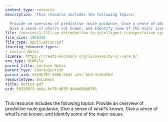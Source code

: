```yaml
---
content_type: resource
description: 'This resource includes the following topics:

  Provide an overview of predictive route guidance, Give a sense of what?s known,
  Give a sense of what?s not known, and Identify some of the major issues.'
file: /courses/1-212j-an-introduction-to-intelligent-transportation-systems-spring-2005/563288f3deba0e7800358d4e69466781_bottom.pdf
file_size: 1968338
file_type: application/pdf
learning_resource_types:
- Lecture Notes
license: https://creativecommons.org/licenses/by-nc-sa/4.0/
ocw_type: OCWFile
parent_title: Lecture Notes
parent_type: CourseSection
parent_uid: 01b9b762-d656-64d3-a25c-bb9c3c5bd50d
resourcetype: Document
title: bottom.pdf
uid: 563288f3-deba-0e78-0035-8d4e69466781
---
```

This resource includes the following topics:
Provide an overview of predictive route guidance, Give a sense of what?s known, Give a sense of what?s not known, and Identify some of the major issues.